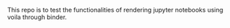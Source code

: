 This repo is to test the functionalities of rendering jupyter notebooks using voila through binder. 

